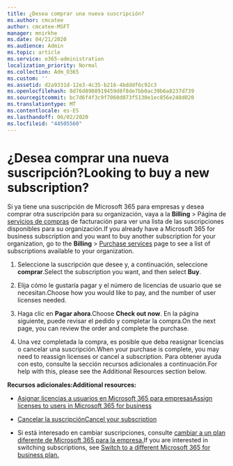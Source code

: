 ```yaml
---
title: ¿Desea comprar una nueva suscripción?
ms.author: cmcatee
author: cmcatee-MSFT
manager: mnirkhe
ms.date: 04/21/2020
ms.audience: Admin
ms.topic: article
ms.service: o365-administration
localization_priority: Normal
ms.collection: Adm_O365
ms.custom: ''
ms.assetid: d2a9331d-12e3-4c35-b216-4bdddf6c92c3
ms.openlocfilehash: 8d76d8908919459d8f8de7bb0ac39b6a8237d739
ms.sourcegitcommit: bc7d6f4f3c9f7060d073f5130e1ec856e248d020
ms.translationtype: MT
ms.contentlocale: es-ES
ms.lasthandoff: 06/02/2020
ms.locfileid: "44505560"
---
```

# <a name="looking-to-buy-a-new-subscription"></a><span data-ttu-id="9df0d-102">¿Desea comprar una nueva suscripción?</span><span class="sxs-lookup"><span data-stu-id="9df0d-102">Looking to buy a new subscription?</span></span>

<span data-ttu-id="9df0d-103">Si ya tiene una suscripción de Microsoft 365 para empresas y desea comprar otra suscripción para su organización, vaya a la **Billing** \> Página de [servicios de compras](https://go.microsoft.com/fwlink/p/?linkid=868433) de facturación para ver una lista de las suscripciones disponibles para su organización.</span><span class="sxs-lookup"><span data-stu-id="9df0d-103">If you already have a Microsoft 365 for business subscription and you want to buy another subscription for your organization, go to the **Billing** \> [Purchase services](https://go.microsoft.com/fwlink/p/?linkid=868433) page to see a list of subscriptions available to your organization.</span></span>
 
1. <span data-ttu-id="9df0d-104">Seleccione la suscripción que desee y, a continuación, seleccione **comprar**.</span><span class="sxs-lookup"><span data-stu-id="9df0d-104">Select the subscription you want, and then select **Buy**.</span></span>

2. <span data-ttu-id="9df0d-105">Elija cómo le gustaría pagar y el número de licencias de usuario que se necesitan.</span><span class="sxs-lookup"><span data-stu-id="9df0d-105">Choose how you would like to pay, and the number of user licenses needed.</span></span>

3. <span data-ttu-id="9df0d-106">Haga clic en **Pagar ahora**.</span><span class="sxs-lookup"><span data-stu-id="9df0d-106">Choose **Check out now**.</span></span> <span data-ttu-id="9df0d-107">En la página siguiente, puede revisar el pedido y completar la compra.</span><span class="sxs-lookup"><span data-stu-id="9df0d-107">On the next page, you can review the order and complete the purchase.</span></span>

4. <span data-ttu-id="9df0d-108">Una vez completada la compra, es posible que deba reasignar licencias o cancelar una suscripción.</span><span class="sxs-lookup"><span data-stu-id="9df0d-108">When your purchase is complete, you may need to reassign licenses or cancel a subscription.</span></span> <span data-ttu-id="9df0d-109">Para obtener ayuda con esto, consulte la sección recursos adicionales a continuación.</span><span class="sxs-lookup"><span data-stu-id="9df0d-109">For help with this, please see the Additional Resources section below.</span></span>

 <span data-ttu-id="9df0d-110">**Recursos adicionales:**</span><span class="sxs-lookup"><span data-stu-id="9df0d-110">**Additional resources:**</span></span>
  
- [<span data-ttu-id="9df0d-111">Asignar licencias a usuarios en Microsoft 365 para empresas</span><span class="sxs-lookup"><span data-stu-id="9df0d-111">Assign licenses to users in Microsoft 365 for business</span></span>](https://docs.microsoft.com/microsoft-365/admin/add-users/add-users)
    
- [<span data-ttu-id="9df0d-112">Cancelar la suscripción</span><span class="sxs-lookup"><span data-stu-id="9df0d-112">Cancel your subscription</span></span>](https://docs.microsoft.com/microsoft-365/commerce/subscriptions/cancel-your-subscription)
    
- <span data-ttu-id="9df0d-113">Si está interesado en cambiar suscripciones, consulte [cambiar a un plan diferente de Microsoft 365 para la empresa.](https://docs.microsoft.com/microsoft-365/commerce/subscriptions/switch-to-a-different-plan)</span><span class="sxs-lookup"><span data-stu-id="9df0d-113">If you are interested in switching subscriptions, see [Switch to a different Microsoft 365 for business plan.](https://docs.microsoft.com/microsoft-365/commerce/subscriptions/switch-to-a-different-plan)</span></span>